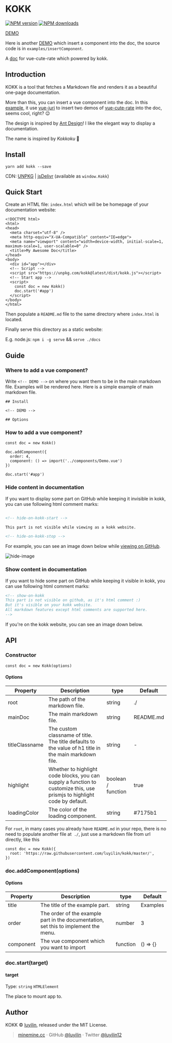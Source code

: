 # KOKK

[![NPM version](https://img.shields.io/npm/v/kokk.svg?style=flat)](https://npmjs.com/package/kokk) [![NPM downloads](https://img.shields.io/npm/dm/kokk.svg?style=flat)](https://npmjs.com/package/kokk) 

[DEMO](https://luyilin.github.io/kokk/)

Here is another [DEMO](https://kokk.netlify.com/) which insert a component into the doc, the source code is in ```examples/insertComponent```.

<!-- show-on-kokk
[Github](https://github.com/luyilin/kokk)
-->

A [doc](https://vue-cute-rate.netlify.com) for vue-cute-rate which powered by kokk.

## Introduction

KOKK is a tool that fetches a Markdown file and renders it as a beautiful one-page documentation.

More than this, you can insert a vue component into the doc. In this [example](https://vue-cute-rate.netlify.com), it use [vue-juri](https://github.com/luyilin/vue-juri) to insert two demos of [vue-cute-rate](https://github.com/luyilin/vue-cute-rate) into the doc, seems cool, right? 😉

The design is inspired by [Ant Design](https://ant.design/components/rate/)! I like the elegant way to display a documentation.

The name is inspired by *Kokkoku* 💃

## Install

```
yarn add kokk --save
```

CDN: [UNPKG](https://unpkg.com/kokk/) | [jsDelivr](https://cdn.jsdelivr.net/npm/kokk/) (available as `window.Kokk`)

## Quick Start

Create an HTML file: `index.html` which will be be homepage of your documentation website:

```
<!DOCTYPE html>
<html>
<head>
  <meta charset="utf-8" />
  <meta http-equiv="X-UA-Compatible" content="IE=edge">
  <meta name="viewport" content="width=device-width, initial-scale=1, maximum-scale=1, user-scalable=0" />
  <title>My Awesome Doc</title>
</head>
<body>
  <div id="app"></div>
  <!-- Script -->
  <script src="https://unpkg.com/kokk@latest/dist/kokk.js"></script>
  <!-- Start app -->
  <script>
    const doc = new Kokk()
    doc.start('#app')
  </script>
</body>
</html>
```

Then populate a `README.md` file to the same directory where `index.html` is located.

Finally serve this directory as a static website:

E.g. node.js: `npm i -g serve` && `serve ./docs`

## Guide

### Where to add a vue component?

Write `<!-- DEMO -->` on where you want them to be in the main markdown file. Examples will be rendered here. Here is a simple example of main markdown file.

```
## Install

<!-- DEMO -->

## Options

```

### How to add a vue component?

```
const doc = new Kokk()

doc.addComponent({
  order: 4,
  component: () => import('../components/Demo.vue')
})

doc.start('#app')
```

### Hide content in documentation

If you want to display some part on GitHub while keeping it invisible in kokk, you can use following html comment marks:

```html

<!-- hide-on-kokk-start -->

This part is not visible while viewing as a kokk website.

<!-- hide-on-kokk-stop -->

```

For example, you can see an image down below while [viewing on GitHub](https://github.com/luyilin/kokk#hide-content-in-documentation).

<!-- hide-on-kokk-start -->

![hide-image](https://wx4.sinaimg.cn/mw690/a2117cdbly1fplz04usrhj20go09d45v.jpg)

<!-- hide-on-kokk-stop -->

### Show content in documentation

If you want to hide some part on GitHub while keeping it visible in kokk, you can use following html comment marks:

```html
<!-- show-on-kokk
This part is not visible on github, as it's html comment :)
But it's visible on your kokk website.
All markdown features except html comments are supported here.
-->
```

If you're on the kokk website, you can see an image down below.

<!-- show-on-kokk
![hide-image](https://wx4.sinaimg.cn/mw690/a2117cdbly1fplz04usrhj20go09d45v.jpg)
-->

<!-- DEMO -->

## API

### Constructor

```
const doc = new Kokk(options)
```

#### Options

| Property | Description | type | Default |
| -------- | ----------- | ---- | ------- |
| root | The path of the markdown file. | string | ./ |
| mainDoc | The main markdown file. | string | README.md |
| titleClassname | The custom classname of title. The title defaults to the value of h1 title in the main markdown file. | string | - |
| highlight | Whether to highlight code blocks, you can supply a function to customize this, use prismjs to highlight code by default. | boolean / function | true |
| loadingColor | The color of the loading component. | string | #7175b1 |

For ```root```, in many cases you already have ```README.md``` in your repo, there is no need to populate another file at  ```./```, just use a markdown file from url directly, like this
```
const doc = new Kokk({
  root: 'https://raw.githubusercontent.com/luyilin/kokk/master/',
})
```

### doc.addComponent(options)

#### Options

| Property | Description | type | Default |
| -------- | ----------- | ---- | ------- |
| title | The title of the example part. | string | Examples |
| order | The order of the example part in the documentation, set this to implement the menu. | number | 3 |
| component | The vue component which you want to import | function | () => {} |

### doc.start(target)

#### target

Type: `string` `HTMLElement`

The place to mount app to.

## Author

KOKK &copy; [luyilin](https://github.com/luyilin), released under the MIT License.

> [minemine.cc](https://minemine.cc) · GitHub [@luyilin](https://github.com/luyilin) · Twitter [@luyilin12](https://twitter.com/luyilin12)
